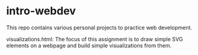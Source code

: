 # intro-webdev

This repo contains various personal projects to practice web development.

visualizations.html: The focus of this assignment is to draw simple SVG elements on a webpage and build simple visualizations from them.
